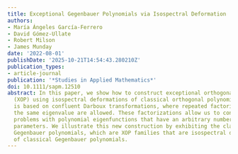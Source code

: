 ```yaml
---
title: Exceptional Gegenbauer Polynomials via Isospectral Deformation
authors:
- María Ángeles García-Ferrero
- David Gómez-Ullate
- Robert Milson
- James Munday
date: '2022-08-01'
publishDate: '2025-10-21T14:54:43.280210Z'
publication_types:
- article-journal
publication: '*Studies in Applied Mathematics*'
doi: 10.1111/sapm.12510
abstract: In this paper, we show how to construct exceptional orthogonal polynomials
  (XOP) using isospectral deformations of classical orthogonal polynomials. The construction
  is based on confluent Darboux transformations, where repeated factorizations at
  the same eigenvalue are allowed. These factorizations allow us to construct Sturm--Liouville
  problems with polynomial eigenfunctions that have an arbitrary number of real-valued
  parameters. We illustrate this new construction by exhibiting the class of deformed
  Gegenbauer polynomials, which are XOP families that are isospectral deformations
  of classical Gegenbauer polynomials.
---
```

